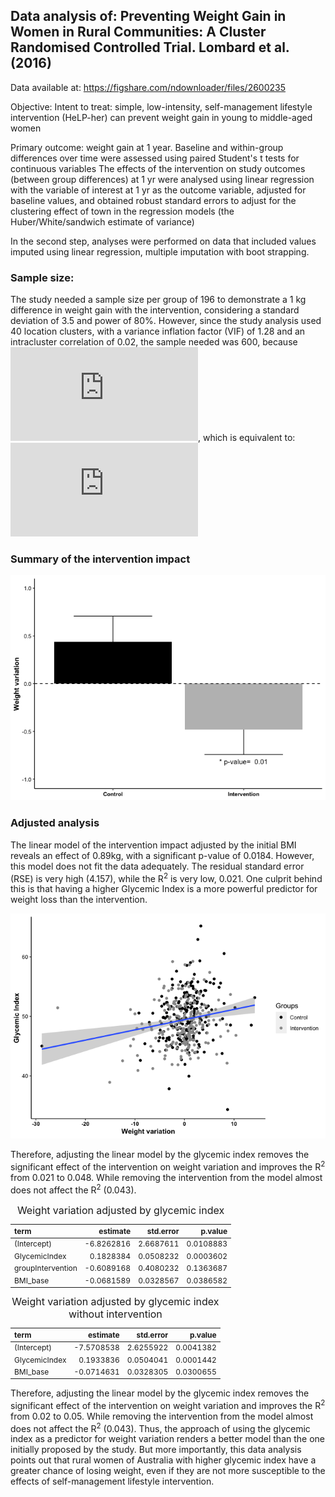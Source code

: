 


## Data analysis of: Preventing Weight Gain in Women in Rural Communities: A Cluster Randomised Controlled Trial. Lombard et al. (2016)

Data available at: <https://figshare.com/ndownloader/files/2600235>





Objective: Intent to treat: simple, low-intensity, self-management lifestyle intervention (HeLP-her) can prevent weight gain in young to middle-aged women

Primary outcome: weight gain at 1 year. Baseline and within-group differences over time were assessed using paired Student's t tests for continuous variables The effects of the intervention on study outcomes (between group differences) at 1 yr were analysed using linear regression with the variable of interest at 1 yr as the outcome variable, adjusted for baseline values, and obtained robust standard errors to adjust for the clustering effect of town in the regression models (the Huber/White/sandwich estimate of variance)

In the second step, analyses were performed on data that included values imputed using linear regression, multiple imputation with boot strapping.

### Sample size:

The study needed a sample size per group of 196 to demonstrate a 1 kg difference in weight gain with the intervention, considering a standard deviation of 3.5 and power of 80%. However, since the study analysis used 40 location clusters, with a variance inflation factor (VIF) of 1.28 and an intracluster correlation of 0.02, the sample needed was 600, because ![equation](http://www.sciweavers.org/tex2img.php?eq=VIF%3D1%2B%28n-1%29%20%5Crho%20&bc=White&fc=Black&im=jpg&fs=12&ff=arev&edit=0), which is equivalent to: ![equation](http://www.sciweavers.org/tex2img.php?eq=n%3D%20%20-%20%5Cfrac%7B%5C%20%281.28-1%29%7D%7B%5C%200.02%7D%20%2B1&bc=White&fc=Black&im=jpg&fs=12&ff=arev&edit=0)




### Summary of the intervention impact

![](README_figs/README-unnamed-chunk-3-1.png)<!-- -->



### Adjusted analysis



The linear model of the intervention impact adjusted by the initial BMI reveals an effect of 0.89kg, with a significant p-value of 0.0184. However, this model does not fit the data adequately. The residual standard error (RSE) is very high (4.157), while the R<sup>2</sup> is very low, 0.021. One culprit behind this is that having a higher Glycemic Index is a more powerful predictor for weight loss than the intervention.

![](README_figs/README-unnamed-chunk-6-1.png)<!-- -->

Therefore, adjusting the linear model by the glycemic index removes the significant effect of the intervention on weight variation and improves the R<sup>2</sup> from 0.021 to 0.048. While removing the intervention from the model almost does not affect the R<sup>2</sup> (0.043).

<table class="table table-striped" style="font-size: 12px; margin-left: auto; margin-right: auto;">
<caption style="font-size: initial !important;">Weight variation adjusted by glycemic index</caption>
 <thead>
  <tr>
   <th style="text-align:left;"> term </th>
   <th style="text-align:right;"> estimate </th>
   <th style="text-align:right;"> std.error </th>
   <th style="text-align:right;"> p.value </th>
  </tr>
 </thead>
<tbody>
  <tr>
   <td style="text-align:left;"> (Intercept) </td>
   <td style="text-align:right;"> -6.8262816 </td>
   <td style="text-align:right;"> 2.6687611 </td>
   <td style="text-align:right;"> 0.0108883 </td>
  </tr>
  <tr>
   <td style="text-align:left;"> GlycemicIndex </td>
   <td style="text-align:right;"> 0.1828384 </td>
   <td style="text-align:right;"> 0.0508232 </td>
   <td style="text-align:right;"> 0.0003602 </td>
  </tr>
  <tr>
   <td style="text-align:left;"> groupIntervention </td>
   <td style="text-align:right;"> -0.6089168 </td>
   <td style="text-align:right;"> 0.4080232 </td>
   <td style="text-align:right;"> 0.1363687 </td>
  </tr>
  <tr>
   <td style="text-align:left;"> BMI_base </td>
   <td style="text-align:right;"> -0.0681589 </td>
   <td style="text-align:right;"> 0.0328567 </td>
   <td style="text-align:right;"> 0.0386582 </td>
  </tr>
</tbody>
</table>

<table class="table table-striped" style="font-size: 12px; margin-left: auto; margin-right: auto;">
<caption style="font-size: initial !important;">Weight variation adjusted by glycemic index without intervention</caption>
 <thead>
  <tr>
   <th style="text-align:left;"> term </th>
   <th style="text-align:right;"> estimate </th>
   <th style="text-align:right;"> std.error </th>
   <th style="text-align:right;"> p.value </th>
  </tr>
 </thead>
<tbody>
  <tr>
   <td style="text-align:left;"> (Intercept) </td>
   <td style="text-align:right;"> -7.5708538 </td>
   <td style="text-align:right;"> 2.6255922 </td>
   <td style="text-align:right;"> 0.0041382 </td>
  </tr>
  <tr>
   <td style="text-align:left;"> GlycemicIndex </td>
   <td style="text-align:right;"> 0.1933836 </td>
   <td style="text-align:right;"> 0.0504041 </td>
   <td style="text-align:right;"> 0.0001442 </td>
  </tr>
  <tr>
   <td style="text-align:left;"> BMI_base </td>
   <td style="text-align:right;"> -0.0714631 </td>
   <td style="text-align:right;"> 0.0328305 </td>
   <td style="text-align:right;"> 0.0300655 </td>
  </tr>
</tbody>
</table>

Therefore, adjusting the linear model by the glycemic index removes the significant effect of the intervention on weight variation and improves the R<sup>2</sup> from 0.02 to 0.05. While removing the intervention from the model almost does not affect the R<sup>2</sup> (0.043). Thus, the approach of using the glycemic index as a predictor for weight variation renders a better model than the one initially proposed by the study. But more importantly, this data analysis points out that rural women of Australia with higher glycemic index have a greater chance of losing weight, even if they are not more susceptible to the effects of self-management lifestyle intervention.

